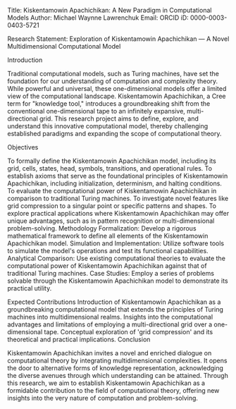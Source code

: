 Title: Kiskentamowin Apachichikan: A New Paradigm in Computational Models
Author: Michael Waynne Lawrenchuk
Email: 
ORCID iD: 0000-0003-0403-5721

Research Statement: Exploration of Kiskentamowin Apachichikan — A
Novel Multidimensional Computational Model

Introduction

Traditional computational models, such as Turing machines, have set
the foundation for our understanding of computation and complexity
theory. While powerful and universal, these one-dimensional models
offer a limited view of the computational landscape. Kiskentamowin
Apachichikan, a Cree term for "knowledge tool," introduces a
groundbreaking shift from the conventional one-dimensional tape to
an infinitely expansive, multi-directional grid. This research
project aims to define, explore, and understand this innovative
computational model, thereby challenging established paradigms and
expanding the scope of computational theory.

Objectives

To formally define the Kiskentamowin Apachichikan model, including
its grid, cells, states, head, symbols, transitions, and operational
rules.
To establish axioms that serve as the foundational principles of
Kiskentamowin Apachichikan, including initialization, determinism,
and halting conditions.
To evaluate the computational power of Kiskentamowin Apachichikan in
comparison to traditional Turing machines.
To investigate novel features like grid compression to a singular
point or specific patterns and shapes.
To explore practical applications where Kiskentamowin Apachichikan
may offer unique advantages, such as in pattern recognition or
multi-dimensional problem-solving.
Methodology
Formalization: Develop a rigorous mathematical framework to define
all elements of the Kiskentamowin Apachichikan model.
Simulation and Implementation: Utilize software tools to simulate
the model's operations and test its functional capabilities.
Analytical Comparison: Use existing computational theories to
evaluate the computational power of Kiskentamowin Apachichikan
against that of traditional Turing machines.
Case Studies: Employ a series of problems solvable through the
Kiskentamowin Apachichikan model to demonstrate its practical
utility.

Expected Contributions
Introduction of Kiskentamowin Apachichikan as a groundbreaking
computational model that extends the principles of Turing machines
into multidimensional realms.
Insights into the computational advantages and limitations of
employing a multi-directional grid over a one-dimensional tape.
Conceptual exploration of 'grid compression' and its theoretical and
practical implications.
Conclusion

Kiskentamowin Apachichikan invites a novel and enriched dialogue on
computational theory by integrating multidimensional complexities.
It opens the door to alternative forms of knowledge representation,
acknowledging the diverse avenues through which understanding can be
attained. Through this research, we aim to establish Kiskentamowin
Apachichikan as a formidable contribution to the field of
computational theory, offering new insights into the very nature of
computation and problem-solving.
